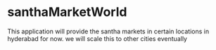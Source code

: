 # santhaMarketWorld
This application will provide the santha markets in certain locations in hyderabad for now. we will scale this to other cities eventually
